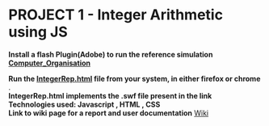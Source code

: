 # PROJECT 1 - Integer Arithmetic using JS 

**Install a flash Plugin(Adobe) to run the reference simulation [Computer_Organisation](http://cse11-iiith.vlabs.ac.in/Integers/IntegerArithmetic.swf)**

**Run the [IntegerRep.html](https://github.com/Avi-141/computer-organization-iiith/blob/master/SRIP/IntegerArithmetic-ComputerOrganization/Codes/IntegerRep.html) file from your system, in either firefox or chrome** .
<br>
**IntegerRep.html implements the .swf file present in the link**
<br>
**Technologies used: Javascript , HTML , CSS**
<br>
**Link to wiki page for a report and user documentation** [Wiki](https://github.com/Avi-141/SRIP2019-B1/wiki)

<br/><br/>

